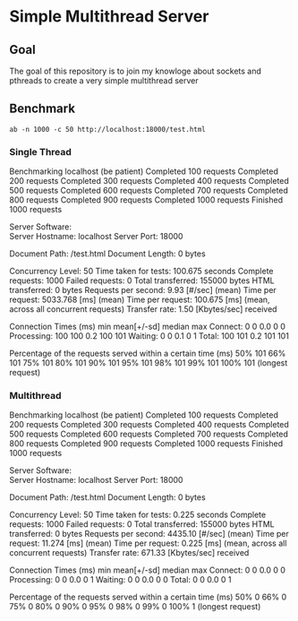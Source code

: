 # Simple Multithread Server

## Goal
The goal of this repository is to join my knowloge about sockets and pthreads to create a very simple multithread server

## Benchmark
`ab -n 1000 -c 50 http://localhost:18000/test.html`

### Single Thread
Benchmarking localhost (be patient)
Completed 100 requests
Completed 200 requests
Completed 300 requests
Completed 400 requests
Completed 500 requests
Completed 600 requests
Completed 700 requests
Completed 800 requests
Completed 900 requests
Completed 1000 requests
Finished 1000 requests


Server Software:        
Server Hostname:        localhost
Server Port:            18000

Document Path:          /test.html
Document Length:        0 bytes

Concurrency Level:      50
Time taken for tests:   100.675 seconds
Complete requests:      1000
Failed requests:        0
Total transferred:      155000 bytes
HTML transferred:       0 bytes
Requests per second:    9.93 [#/sec] (mean)
Time per request:       5033.768 [ms] (mean)
Time per request:       100.675 [ms] (mean, across all concurrent requests)
Transfer rate:          1.50 [Kbytes/sec] received

Connection Times (ms)
              min  mean[+/-sd] median   max
Connect:        0    0   0.0      0       0
Processing:   100  100   0.2    100     101
Waiting:        0    0   0.1      0       1
Total:        100  101   0.2    101     101

Percentage of the requests served within a certain time (ms)
  50%    101
  66%    101
  75%    101
  80%    101
  90%    101
  95%    101
  98%    101
  99%    101
 100%    101 (longest request)

### Multithread
Benchmarking localhost (be patient)
Completed 100 requests
Completed 200 requests
Completed 300 requests
Completed 400 requests
Completed 500 requests
Completed 600 requests
Completed 700 requests
Completed 800 requests
Completed 900 requests
Completed 1000 requests
Finished 1000 requests


Server Software:        
Server Hostname:        localhost
Server Port:            18000

Document Path:          /test.html
Document Length:        0 bytes

Concurrency Level:      50
Time taken for tests:   0.225 seconds
Complete requests:      1000
Failed requests:        0
Total transferred:      155000 bytes
HTML transferred:       0 bytes
Requests per second:    4435.10 [#/sec] (mean)
Time per request:       11.274 [ms] (mean)
Time per request:       0.225 [ms] (mean, across all concurrent requests)
Transfer rate:          671.33 [Kbytes/sec] received

Connection Times (ms)
              min  mean[+/-sd] median   max
Connect:        0    0   0.0      0       0
Processing:     0    0   0.0      0       1
Waiting:        0    0   0.0      0       0
Total:          0    0   0.0      0       1

Percentage of the requests served within a certain time (ms)
  50%      0
  66%      0
  75%      0
  80%      0
  90%      0
  95%      0
  98%      0
  99%      0
 100%      1 (longest request)

